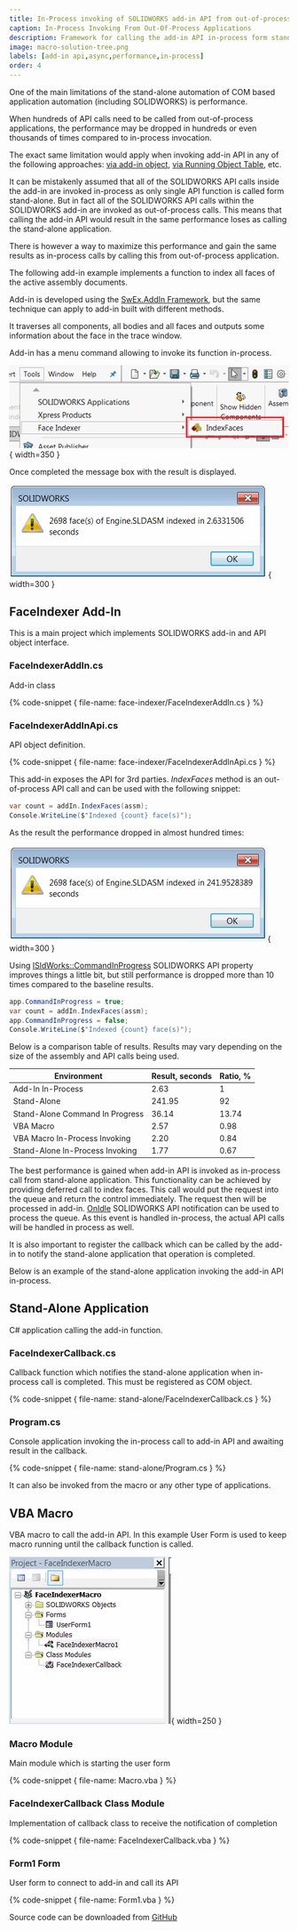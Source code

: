 ```yaml
---
title: In-Process invoking of SOLIDWORKS add-in API from out-of-process applications
caption: In-Process Invoking From Out-Of-Process Applications
description: Framework for calling the add-in API in-process form stand-alone applications or macros to gain maximum performance
image: macro-solution-tree.png
labels: [add-in api,async,performance,in-process]
order: 4
---
```

One of the main limitations of the stand-alone automation of COM based application automation (including SOLIDWORKS) is performance.

When hundreds of API calls need to be called from out-of-process applications, the performance may be dropped in hundreds or even thousands of times compared to in-process invocation.

The exact same limitation would apply when invoking add-in API in any of the following approaches: [via add-in object](/solidworks-api/getting-started/inter-process-communication/invoke-add-in-functions/via-add-in-object/), [via Running Object Table](/solidworks-api/getting-started/inter-process-communication/invoke-add-in-functions/via-rot/), etc.

It can be mistakenly assumed that all of the SOLIDWORKS API calls inside the add-in are invoked in-process as only single API function is called form stand-alone. But in fact all of the SOLIDWORKS API calls within the SOLIDWORKS add-in are invoked as out-of-process calls. This means that calling the add-in API would result in the same performance loses as calling the stand-alone application.

There is however a way to maximize this performance and gain the same results as in-process calls by calling this from out-of-process application.

The following add-in example implements a function to index all faces of the active assembly documents.

Add-in is developed using the [SwEx.AddIn Framework](/labs/solidworks/swex/add-in/), but the same technique can apply to add-in built with different methods.

It traverses all components, all bodies and all faces and outputs some information about the face in the trace window.

Add-in has a menu command allowing to invoke its function in-process.

![Add-in menu to index faces](face-indexer-menu.png){ width=350 }

Once completed the message box with the result is displayed.

![Result from calling the add-in command](add-in-result.png){ width=300 }

## FaceIndexer Add-In
This is a main project which implements SOLIDWORKS add-in and API object interface.

### FaceIndexerAddIn.cs

Add-in class

{% code-snippet { file-name: face-indexer/FaceIndexerAddIn.cs } %}

### FaceIndexerAddInApi.cs

API object definition.

{% code-snippet { file-name: face-indexer/FaceIndexerAddInApi.cs } %}

This add-in exposes the API for 3rd parties. *IndexFaces* method is an out-of-process API call and can be used with the following snippet:

~~~ cs
var count = addIn.IndexFaces(assm);
Console.WriteLine($"Indexed {count} face(s)");
~~~

As the result the performance dropped in almost hundred times:

![Result from calling the add-in API from stand-alone application](stand-alone-result.png){ width=300 }

Using [ISldWorks::CommandInProgress](http://help.solidworks.com/2016/English/api/sldworksapi/SolidWorks.Interop.sldworks~SolidWorks.Interop.sldworks.ISldWorks~CommandInProgress.html) SOLIDWORKS API property improves things a little bit, but still performance is dropped more than 10 times compared to the baseline results.

~~~ cs
app.CommandInProgress = true;
var count = addIn.IndexFaces(assm);
app.CommandInProgress = false;
Console.WriteLine($"Indexed {count} face(s)");
~~~

Below is a comparison table of results. Results may vary depending on the size of the assembly and API calls being used.

| Environment                     | Result, seconds | Ratio, % |
|---------------------------------|-----------------|----------|
| Add-In In-Process               | 2.63            | 1        |
| Stand-Alone                     | 241.95          | 92       |
| Stand-Alone Command In Progress | 36.14           | 13.74    |
| VBA Macro                       | 2.57            | 0.98     |
| VBA Macro In-Process Invoking   | 2.20            | 0.84     |
| Stand-Alone In-Process Invoking | 1.77            | 0.67     |

The best performance is gained when add-in API is invoked as in-process call from stand-alone application. This functionality can be achieved by providing deferred call to index faces. This call would put the request into the queue and return the control immediately. The request then will be processed in add-in. [OnIdle](http://help.solidworks.com/2018/english/api/sldworksapi/solidworks.interop.sldworks~solidworks.interop.sldworks.dsldworksevents_onidlenotifyeventhandler.html) SOLIDWORKS API notification can be used to process the queue. As this event is handled in-process, the actual API calls will be handled in process as well.

It is also important to register the callback which can be called by the add-in to notify the stand-alone application that operation is completed.

Below is an example of the stand-alone application invoking the add-in API in-process.

## Stand-Alone Application

C# application calling the add-in function.

### FaceIndexerCallback.cs

Callback function which notifies the stand-alone application when in-process call is completed. This must be registered as COM object.

{% code-snippet { file-name: stand-alone/FaceIndexerCallback.cs } %}

### Program.cs

Console application invoking the in-process call to add-in API and awaiting result in the callback.

{% code-snippet { file-name: stand-alone/Program.cs } %}

It can also be invoked from the macro or any other type of applications.

## VBA Macro

VBA macro to call the add-in API. In this example User Form is used to keep macro running until the callback function is called.

![Project tree in VBA macro](macro-solution-tree.png){ width=250 }

### Macro Module

Main module which is starting the user form

{% code-snippet { file-name: Macro.vba } %}

### FaceIndexerCallback Class Module

Implementation of callback class to receive the notification of completion

{% code-snippet { file-name: FaceIndexerCallback.vba } %}

### Form1 Form

User form to connect to add-in and call its API

{% code-snippet { file-name: Form1.vba } %}

Source code can be downloaded from [GitHub](https://github.com/codestackdev/solidworks-api-examples/tree/master/swex/add-in/face-indexer)